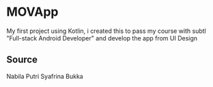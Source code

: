 # MOVApp
My first project using Kotlin, i created this to pass my course with subtl "Full-stack Android Developer" and develop the app from UI Design

## Source
Nabila Putri Syafrina Bukka
